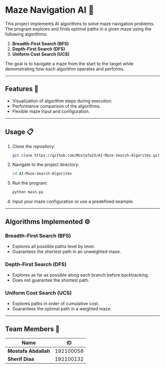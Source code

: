 # Maze Navigation AI 🚀

This project implements AI algorithms to solve maze navigation problems. The program explores and finds optimal paths in a given maze using the following algorithms:

1. **Breadth-First Search (BFS)**  
2. **Depth-First Search (DFS)**  
3. **Uniform Cost Search (UCS)**  

The goal is to navigate a maze from the start to the target while demonstrating how each algorithm operates and performs.  

---

## Features 🧩

- Visualization of algorithm steps during execution.  
- Performance comparison of the algorithms.  
- Flexible maze input and configuration.  

---

## Usage 📋

1. Clone the repository:  
   ```bash
   git clone https://github.com/Mostafa23/AI-Maze-Search-Algoritms.git
   ```

2. Navigate to the project directory:  
   ```bash
   cd AI-Maze-Search-Algoritms
   ```

3. Run the program:  
   ```bash
   python main.py
   ```

4. Input your maze configuration or use a predefined example.

---

## Algorithms Implemented ⚙️

### Breadth-First Search (BFS)  
- Explores all possible paths level by level.  
- Guarantees the shortest path in an unweighted maze.  

### Depth-First Search (DFS)  
- Explores as far as possible along each branch before backtracking.  
- Does not guarantee the shortest path.  

### Uniform Cost Search (UCS)  
- Explores paths in order of cumulative cost.  
- Guarantees the optimal path in a weighted maze.  

---

## Team Members 👥

| Name                 | ID        |
|----------------------|-----------|
| **Mostafa Abdallah** | 192100058 |
| **Sherif Diaa**      | 192100132 |

